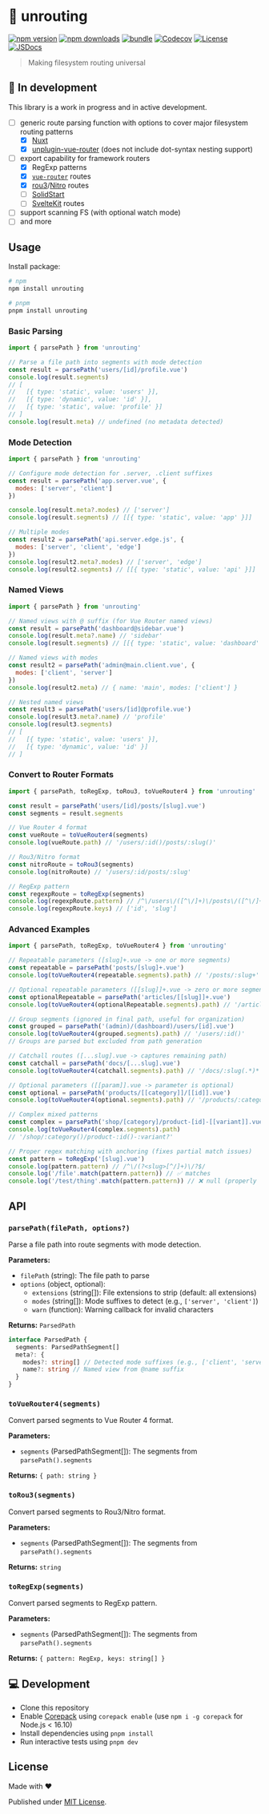 # 📍 unrouting

[![npm version][npm-version-src]][npm-version-href]
[![npm downloads][npm-downloads-src]][npm-downloads-href]
[![bundle][bundle-src]][bundle-href]
[![Codecov][codecov-src]][codecov-href]
[![License][license-src]][license-href]
[![JSDocs][jsdocs-src]][jsdocs-href]

> Making filesystem routing universal

## 🚧 In development

This library is a work in progress and in active development.

- [ ] generic route parsing function with options to cover major filesystem routing patterns
  - [x] [Nuxt](https://github.com/nuxt/nuxt)
  - [x] [unplugin-vue-router](https://github.com/posva/unplugin-vue-router) (does not include dot-syntax nesting support)
- [ ] export capability for framework routers
  - [x] RegExp patterns
  - [x] [`vue-router`](https://router.vuejs.org/) routes
  - [x] [rou3](http://github.com/h3js/rou3)/[Nitro](https://nitro.unjs.io/) routes
  - [ ] [SolidStart](https://start.solidjs.com/core-concepts/routing)
  - [ ] [SvelteKit](https://kit.svelte.dev/docs/routing) routes
- [ ] support scanning FS (with optional watch mode)
- [ ] and more

## Usage

Install package:

```sh
# npm
npm install unrouting

# pnpm
pnpm install unrouting
```

### Basic Parsing

```js
import { parsePath } from 'unrouting'

// Parse a file path into segments with mode detection
const result = parsePath('users/[id]/profile.vue')
console.log(result.segments)
// [
//   [{ type: 'static', value: 'users' }],
//   [{ type: 'dynamic', value: 'id' }],
//   [{ type: 'static', value: 'profile' }]
// ]
console.log(result.meta) // undefined (no metadata detected)
```

### Mode Detection

```js
import { parsePath } from 'unrouting'

// Configure mode detection for .server, .client suffixes
const result = parsePath('app.server.vue', {
  modes: ['server', 'client']
})

console.log(result.meta?.modes) // ['server']
console.log(result.segments) // [[{ type: 'static', value: 'app' }]]

// Multiple modes
const result2 = parsePath('api.server.edge.js', {
  modes: ['server', 'client', 'edge']
})
console.log(result2.meta?.modes) // ['server', 'edge']
console.log(result2.segments) // [[{ type: 'static', value: 'api' }]]
```

### Named Views

```js
import { parsePath } from 'unrouting'

// Named views with @ suffix (for Vue Router named views)
const result = parsePath('dashboard@sidebar.vue')
console.log(result.meta?.name) // 'sidebar'
console.log(result.segments) // [[{ type: 'static', value: 'dashboard' }]]

// Named views with modes
const result2 = parsePath('admin@main.client.vue', {
  modes: ['client', 'server']
})
console.log(result2.meta) // { name: 'main', modes: ['client'] }

// Nested named views
const result3 = parsePath('users/[id]@profile.vue')
console.log(result3.meta?.name) // 'profile'
console.log(result3.segments)
// [
//   [{ type: 'static', value: 'users' }],
//   [{ type: 'dynamic', value: 'id' }]
// ]
```

### Convert to Router Formats

```js
import { parsePath, toRegExp, toRou3, toVueRouter4 } from 'unrouting'

const result = parsePath('users/[id]/posts/[slug].vue')
const segments = result.segments

// Vue Router 4 format
const vueRoute = toVueRouter4(segments)
console.log(vueRoute.path) // '/users/:id()/posts/:slug()'

// Rou3/Nitro format
const nitroRoute = toRou3(segments)
console.log(nitroRoute) // '/users/:id/posts/:slug'

// RegExp pattern
const regexpRoute = toRegExp(segments)
console.log(regexpRoute.pattern) // /^\/users\/([^\/]+)\/posts\/([^\/]+)\/?$/
console.log(regexpRoute.keys) // ['id', 'slug']
```

### Advanced Examples

```js
import { parsePath, toRegExp, toVueRouter4 } from 'unrouting'

// Repeatable parameters ([slug]+.vue -> one or more segments)
const repeatable = parsePath('posts/[slug]+.vue')
console.log(toVueRouter4(repeatable.segments).path) // '/posts/:slug+'

// Optional repeatable parameters ([[slug]]+.vue -> zero or more segments)
const optionalRepeatable = parsePath('articles/[[slug]]+.vue')
console.log(toVueRouter4(optionalRepeatable.segments).path) // '/articles/:slug*'

// Group segments (ignored in final path, useful for organization)
const grouped = parsePath('(admin)/(dashboard)/users/[id].vue')
console.log(toVueRouter4(grouped.segments).path) // '/users/:id()'
// Groups are parsed but excluded from path generation

// Catchall routes ([...slug].vue -> captures remaining path)
const catchall = parsePath('docs/[...slug].vue')
console.log(toVueRouter4(catchall.segments).path) // '/docs/:slug(.*)*'

// Optional parameters ([[param]].vue -> parameter is optional)
const optional = parsePath('products/[[category]]/[[id]].vue')
console.log(toVueRouter4(optional.segments).path) // '/products/:category?/:id?'

// Complex mixed patterns
const complex = parsePath('shop/[category]/product-[id]-[[variant]].vue')
console.log(toVueRouter4(complex.segments).path)
// '/shop/:category()/product-:id()-:variant?'

// Proper regex matching with anchoring (fixes partial match issues)
const pattern = toRegExp('[slug].vue')
console.log(pattern.pattern) // /^\/(?<slug>[^/]+)\/?$/
console.log('/file'.match(pattern.pattern)) // ✅ matches
console.log('/test/thing'.match(pattern.pattern)) // ❌ null (properly rejected)
```

## API

### `parsePath(filePath, options?)`

Parse a file path into route segments with mode detection.

**Parameters:**
- `filePath` (string): The file path to parse
- `options` (object, optional):
  - `extensions` (string[]): File extensions to strip (default: all extensions)
  - `modes` (string[]): Mode suffixes to detect (e.g., `['server', 'client']`)
  - `warn` (function): Warning callback for invalid characters

**Returns:** `ParsedPath`
```ts
interface ParsedPath {
  segments: ParsedPathSegment[]
  meta?: {
    modes?: string[] // Detected mode suffixes (e.g., ['client', 'server'])
    name?: string // Named view from @name suffix
  }
}
```

### `toVueRouter4(segments)`

Convert parsed segments to Vue Router 4 format.

**Parameters:**
- `segments` (ParsedPathSegment[]): The segments from `parsePath().segments`

**Returns:** `{ path: string }`

### `toRou3(segments)`

Convert parsed segments to Rou3/Nitro format.

**Parameters:**
- `segments` (ParsedPathSegment[]): The segments from `parsePath().segments`

**Returns:** `string`

### `toRegExp(segments)`

Convert parsed segments to RegExp pattern.

**Parameters:**
- `segments` (ParsedPathSegment[]): The segments from `parsePath().segments`

**Returns:** `{ pattern: RegExp, keys: string[] }`

## 💻 Development

- Clone this repository
- Enable [Corepack](https://github.com/nodejs/corepack) using `corepack enable` (use `npm i -g corepack` for Node.js < 16.10)
- Install dependencies using `pnpm install`
- Run interactive tests using `pnpm dev`

## License

Made with ❤️

Published under [MIT License](./LICENCE).

<!-- Badges -->

[npm-version-src]: https://img.shields.io/npm/v/unrouting?style=flat&colorA=18181B&colorB=F0DB4F
[npm-version-href]: https://npmjs.com/package/unrouting
[npm-downloads-src]: https://img.shields.io/npm/dm/unrouting?style=flat&colorA=18181B&colorB=F0DB4F
[npm-downloads-href]: https://npmjs.com/package/unrouting
[codecov-src]: https://img.shields.io/codecov/c/gh/unjs/unrouting/main?style=flat&colorA=18181B&colorB=F0DB4F
[codecov-href]: https://codecov.io/gh/unjs/unrouting
[bundle-src]: https://img.shields.io/bundlephobia/minzip/unrouting?style=flat&colorA=18181B&colorB=F0DB4F
[bundle-href]: https://bundlephobia.com/result?p=unrouting
[license-src]: https://img.shields.io/github/license/unjs/unrouting.svg?style=flat&colorA=18181B&colorB=F0DB4F
[license-href]: https://github.com/unjs/unrouting/blob/main/LICENSE
[jsdocs-src]: https://img.shields.io/badge/jsDocs.io-reference-18181B?style=flat&colorA=18181B&colorB=F0DB4F
[jsdocs-href]: https://www.jsdocs.io/package/unrouting
